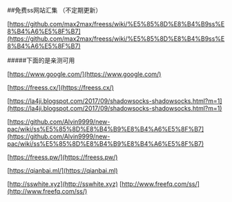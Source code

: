 ##免费ss网站汇集 （不定期更新）

[https://github.com/max2max/freess/wiki/%E5%85%8D%E8%B4%B9ss%E8%B4%A6%E5%8F%B7](https://github.com/max2max/freess/wiki/%E5%85%8D%E8%B4%B9ss%E8%B4%A6%E5%8F%B7)


#####下面的是亲测可用
    
[https://www.google.com/](https://www.google.com/)

[https://freess.cx/](https://freess.cx/)


[https://la4ji.blogspot.com/2017/09/shadowsocks-shadowsocks.html?m=1](https://la4ji.blogspot.com/2017/09/shadowsocks-shadowsocks.html?m=1)

[https://github.com/Alvin9999/new-pac/wiki/ss%E5%85%8D%E8%B4%B9%E8%B4%A6%E5%8F%B7](https://github.com/Alvin9999/new-pac/wiki/ss%E5%85%8D%E8%B4%B9%E8%B4%A6%E5%8F%B7)

[https://freess.pw/](https://freess.pw/)

[https://qianbai.ml/](https://qianbai.ml)

[http://sswhite.xyz](http://sswhite.xyz)
[http://www.freefq.com/ss/](http://www.freefq.com/ss/)
